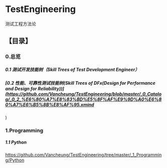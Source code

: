 # TestEngineering
测试工程方法论

## 【目录】

### 0.总览

##### 0.1 测试开发技能树（Skill Trees of Test Development Engineer）

##### [0.2 性能、可靠性测试技能树(Skill Trees of DFx(Design for Performance and Design for Reliability))](https://github.com/Vancheung/TestEngineering/blob/master/_0_Catalog/_0_2_%E6%80%A7%E8%83%BD%E5%8F%AF%E9%9D%A0%E6%80%A7%E6%B5%8B%E8%AF%95.xmind
)

### 1.Programming

##### 1.1 Python
https://github.com/Vancheung/TestEngineering/tree/master/_1_Programming/Python
